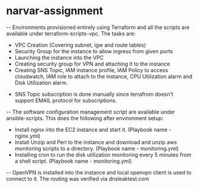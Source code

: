 # narvar-assignment

-- Environments provisioned entirely using Terraform and all the scripts are available under terraform-scripts-vpc. The tasks are:
  - VPC Creation (Covering subnet, igw and route tables)
  - Security Group for the instance to allow ingress from given ports
  - Launching the instance into the VPC
  - Creating security group for VPN and attaching it to the instance
  - Creating SNS Topic, IAM instance profile, IAM Policy to access cloudwatch, IAM role to attach to the instance, CPU Utilization alarm and Disk Utilization alarm.
  * SNS Topic subscription is done manually since terrafrom doesn't support EMAIL protocol for subscriptions.
  
 -- The software configuration management script are available under ansible-scripts. This does the following after environment setup:
  - Install nginx into the EC2 instance and start it. (Playbook name - nginx.yml)
  - Install Unzip and Perl to the instance and download and unzip aws monitoring scripts to a directory. (Playbook name - monitoring.yml)
  - Installing cron to run the disk utilization monitoring every 5 minutes from a shell script. (Playbook name - monitoring.yml)
  
 -- OpenVPN is installed into the instance and local openvpn client is used to connect to it. The routing was verified via dnsleaktest.com
